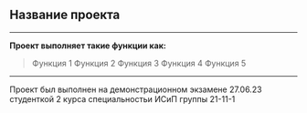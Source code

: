 ## Название проекта

***
__Проект выполняет такие функции как:__
>Функция 1
>Функция 2
>Функция 3
>Функция 4
>Функция 5
***
Проект был выполнен на демонстрационном экзамене 27.06.23 студенткой 2 курса специальностьи ИСиП группы 21-11-1
